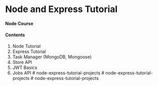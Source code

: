 # Node and Express Tutorial

#### Node Course

#### Contents

1. Node Tutorial
2. Express Tutorial
3. Task Manager (MongoDB, Mongoose)
4. Store API
5. JWT Basics
6. Jobs API
#   n o d e - e x p r e s s - t u t o r i a l - p r o j e c t s  
 #   n o d e - e x p r e s s - t u t o r i a l - p r o j e c t s  
 #   n o d e - e x p r e s s - t u t o r i a l - p r o j e c t s  
 